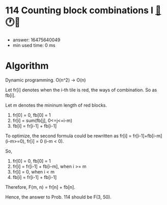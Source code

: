 114 Counting block combinations I [:link:](http://projecteuler.net/problem=114)  :clock1::thought_balloon:
========================

- answer: 16475640049 
- min used time: 0 ms

Algorithm
=========

Dynamic programming. O(n^2) -> O(n)

Let fr[i] denotes when the i-th tile is red, the ways of combination. So as fb[i]. 

Let m denotes the mininum length of red blocks.

1. fr[0] = 0, fb[0] = 1
2. fr[i] = sum(fb[j], 0<=j<=i-m)
3. fb[i] = fr[i-1] + fb[i-1]

To optimize, the second formula could be rewritten as fr[i] = fr[i-1]+fb[i-m] (i-m>=0), fr[i] = 0 (i-m < 0).

So,

1. fr[0] = 0, fb[0] = 1
2. fr[i] = fr[i-1] + fb[i-m], when i >= m
3. fr[i] = 0, when i < m
4. fb[i] = fr[i-1] + fb[i-1]

Therefore, F(m, n) = fr[n] + fb[n].

Hence, the answer to Prob. 114 should be F(3, 50).
